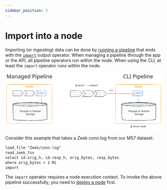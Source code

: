 ```yaml
---
sidebar_position: 3
---
```


# Import into a node

Importing (or *ingesting*) data can be done by [running a
pipeline](../run-pipelines/README.md) that ends with the
[`import`](../../tql2/operators/import.md) output operator. When managing a
pipeline through the app or the API, all pipeline operators run within the node.
When using the CLI, at least the `import` operator runs within the node.

![Import](import.excalidraw.svg)

Consider this example that takes a Zeek conn.log from our M57 dataset:

```tql
load_file "Zeek/conn.log"
read_zeek_tsv
select id.orig_h, id.resp_h, orig_bytes, resp_bytes
where orig_bytes > 1 Mi
import
```

The `import` operator requires a node execution context. To invoke the above
pipeline successfully, you need to [deploy a
node](../../installation/deploy-a-node.md) first.
